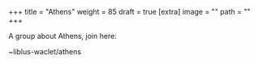 
+++
title = "Athens"
weight = 85
draft = true
[extra]
image = ""
path = ""
+++

A group about Athens, join here:

~liblus-waclet/athens
